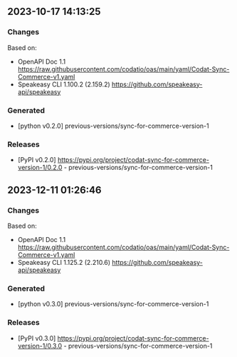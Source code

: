 

## 2023-10-17 14:13:25
### Changes
Based on:
- OpenAPI Doc 1.1 https://raw.githubusercontent.com/codatio/oas/main/yaml/Codat-Sync-Commerce-v1.yaml
- Speakeasy CLI 1.100.2 (2.159.2) https://github.com/speakeasy-api/speakeasy
### Generated
- [python v0.2.0] previous-versions/sync-for-commerce-version-1
### Releases
- [PyPI v0.2.0] https://pypi.org/project/codat-sync-for-commerce-version-1/0.2.0 - previous-versions/sync-for-commerce-version-1

## 2023-12-11 01:26:46
### Changes
Based on:
- OpenAPI Doc 1.1 https://raw.githubusercontent.com/codatio/oas/main/yaml/Codat-Sync-Commerce-v1.yaml
- Speakeasy CLI 1.125.2 (2.210.6) https://github.com/speakeasy-api/speakeasy
### Generated
- [python v0.3.0] previous-versions/sync-for-commerce-version-1
### Releases
- [PyPI v0.3.0] https://pypi.org/project/codat-sync-for-commerce-version-1/0.3.0 - previous-versions/sync-for-commerce-version-1